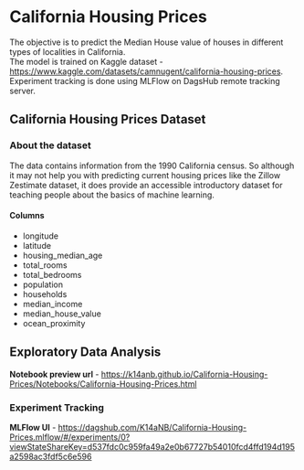 # **California Housing Prices**  
The objective is to predict the Median House value of houses in different types of localities in California.  
The model is trained on Kaggle dataset - https://www.kaggle.com/datasets/camnugent/california-housing-prices.  
Experiment tracking is done using MLFlow on DagsHub remote tracking server.  

## **California Housing Prices Dataset**
### **About the dataset**
The data contains information from the 1990 California census. So although it may not help you with predicting current housing prices like the Zillow Zestimate dataset, it does provide an accessible introductory dataset for teaching people about the basics of machine learning.

#### **Columns**  
* longitude
* latitude
* housing_median_age
* total_rooms
* total_bedrooms
* population
* households
* median_income
* median_house_value
* ocean_proximity

## Exploratory Data Analysis

**Notebook preview url** - https://k14anb.github.io/California-Housing-Prices/Notebooks/California-Housing-Prices.html

### Experiment Tracking
**MLFlow UI** - https://dagshub.com/K14aNB/California-Housing-Prices.mlflow/#/experiments/0?viewStateShareKey=d537fdc0c959fa49a2e0b67727b54010fcd4ffd194d195a2598ac3fdf5c6e596
